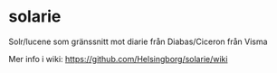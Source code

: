 solarie
=======

Solr/lucene som gränssnitt mot diarie från Diabas/Ciceron från Visma

Mer info i wiki: https://github.com/Helsingborg/solarie/wiki
